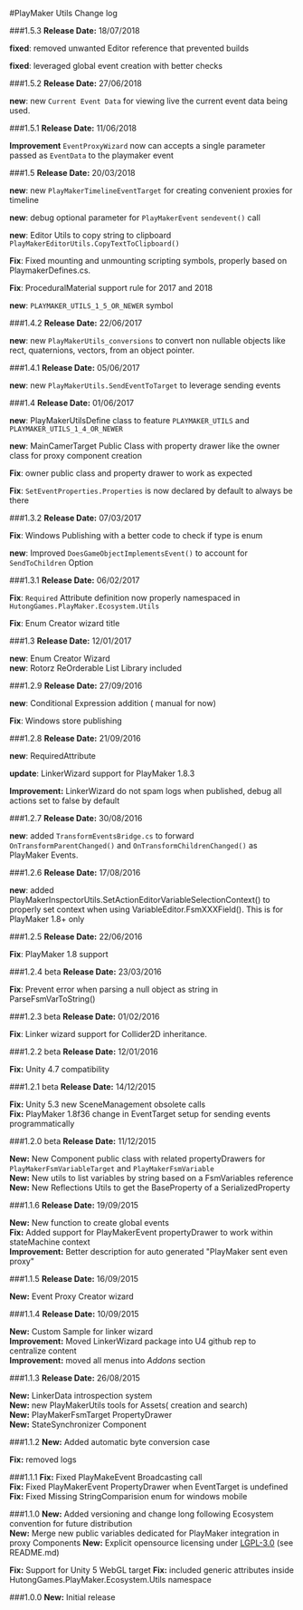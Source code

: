 #PlayMaker Utils Change log


###1.5.3
**Release Date:** 18/07/2018  

**fixed**: removed unwanted Editor reference that prevented builds

**fixed**: leveraged global event creation with better checks


###1.5.2
**Release Date:** 27/06/2018  

**new**: new `Current Event Data` for viewing live the current event data being used.

###1.5.1
**Release Date:** 11/06/2018  

**Improvement** `EventProxyWizard` now can accepts a single parameter passed as `EventData` to the playmaker event


###1.5
**Release Date:** 20/03/2018  

**new**: new `PlayMakerTimelineEventTarget` for creating convenient proxies for timeline

**new**: debug optional parameter for `PlayMakerEvent` `sendevent()` call

**new**: Editor Utils to copy string to clipboard `PlayMakerEditorUtils.CopyTextToClipboard()`

**Fix**: Fixed mounting and unmounting scripting symbols, properly based on PlaymakerDefines.cs. 

**Fix**: ProceduralMaterial support rule for 2017 and 2018

**new**: `PLAYMAKER_UTILS_1_5_OR_NEWER` symbol

###1.4.2
**Release Date:** 22/06/2017  

**new**: new `PlayMakerUtils_conversions` to convert non nullable objects like rect, quaternions, vectors, from an object pointer.  

###1.4.1
**Release Date:** 05/06/2017  

**new**: new `PlayMakerUtils.SendEventToTarget` to leverage sending events


###1.4
**Release Date:** 01/06/2017

**new**: PlayMakerUtilsDefine class to feature `PLAYMAKER_UTILS` and `PLAYMAKER_UTILS_1_4_OR_NEWER`  

**new**: MainCamerTarget Public Class with property drawer like the owner class for proxy component creation  

**Fix**: owner public class and property drawer to work as expected

**Fix**: `SetEventProperties.Properties` is now declared by default to always be there  

###1.3.2
**Release Date:** 07/03/2017

**Fix**: Windows Publishing with a better code to check if type is enum  

**new**: Improved `DoesGameObjectImplementsEvent()` to account for `SendToChildren` Option

###1.3.1
**Release Date:** 06/02/2017

**Fix**: `Required` Attribute definition now properly namespaced in `HutongGames.PlayMaker.Ecosystem.Utils`

**Fix**: Enum Creator wizard title  

###1.3
**Release Date:** 12/01/2017

**new**: Enum Creator Wizard  
**new**: Rotorz ReOrderable List Library included 

###1.2.9
**Release Date:** 27/09/2016  

**new**: Conditional Expression addition ( manual for now)  

**Fix**: Windows store publishing  

###1.2.8
**Release Date:** 21/09/2016  

**new**: RequiredAttribute  

**update**: LinkerWizard support for PlayMaker 1.8.3  

**Improvement:** LinkerWizard do not spam logs when published, debug all actions set to false by default 


###1.2.7
**Release Date:** 30/08/2016  

**new**: added `TransformEventsBridge.cs` to forward `OnTransformParentChanged()` and `OnTransformChildrenChanged()` as PlayMaker Events.

###1.2.6
**Release Date:** 17/08/2016  

**new**: added PlayMakerInspectorUtils.SetActionEditorVariableSelectionContext() to properly set context when using VariableEditor.FsmXXXField(). This is for PlayMaker 1.8+ only  

###1.2.5
**Release Date:** 22/06/2016  

**Fix**: PlayMaker 1.8 support

###1.2.4 beta
**Release Date:** 23/03/2016  

**Fix**: Prevent error when parsing a null object as string in ParseFsmVarToString()  

###1.2.3 beta
**Release Date:** 01/02/2016

**Fix**: Linker wizard support for Collider2D inheritance.

###1.2.2 beta
**Release Date:** 12/01/2016  

**Fix:** Unity 4.7 compatibility 

###1.2.1 beta
**Release Date:** 14/12/2015  

**Fix:** Unity 5.3 new SceneManagement obsolete calls  
**Fix:** PlayMaker 1.8f36 change in EventTarget setup for sending events programmatically

###1.2.0 beta
**Release Date:** 11/12/2015  

**New:** New Component public class with related propertyDrawers for `PlayMakerFsmVariableTarget` and `PlayMakerFsmVariable`  
**New:** New utils to list variables by string based on a FsmVariables reference   
**New:**  New Reflections Utils to get the BaseProperty of a SerializedProperty   

###1.1.6
**Release Date:** 19/09/2015  

**New:** New function to create global events  
**Fix:** Added support for PlayMakerEvent propertyDrawer to work within stateMachine context  
**Improvement:** Better description for auto generated "PlayMaker sent even proxy"  
  
###1.1.5
**Release Date:**  16/09/2015  

**New:** Event Proxy Creator wizard  

###1.1.4
**Release Date:**  10/09/2015  

**New:** Custom Sample for linker wizard  
**Improvement:** Moved LinkerWizard package into U4 github rep to centralize content  
**Improvement:** moved all menus into *Addons* section  


###1.1.3
**Release Date:**  26/08/2015  

**New:** LinkerData introspection system  
**New:** new PlayMakerUtils tools for Assets( creation and search)  
**New:** PlayMakerFsmTarget PropertyDrawer  
**New:** StateSynchronizer Component  


###1.1.2
**New:** Added automatic byte conversion case

**Fix:** removed logs  

###1.1.1
**Fix:** Fixed PlayMakeEvent Broadcasting call  
**Fix:** Fixed PlayMakerEvent PropertyDrawer when EventTarget is undefined  
**Fix:** Fixed Missing StringComparision enum for windows mobile


###1.1.0
**New:** Added versioning and change long following Ecosystem convention for future distribution  
**New:** Merge new public variables dedicated for PlayMaker integration in proxy Components
**New:** Explicit opensource licensing under [LGPL-3.0](http://opensource.org/licenses/LGPL-3.0) (see README.md)

**Fix:** Support for Unity 5 WebGL target
**Fix:** included generic attributes inside HutongGames.PlayMaker.Ecosystem.Utils namespace
  

###1.0.0
**New:** Initial release

